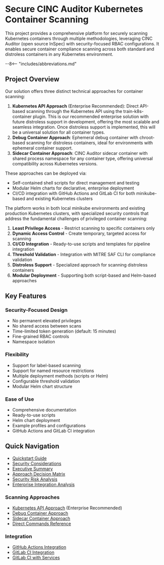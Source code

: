 # Secure CINC Auditor Kubernetes Container Scanning

This project provides a comprehensive platform for securely scanning Kubernetes containers through multiple methodologies, leveraging CINC Auditor (open source InSpec) with security-focused RBAC configurations. It enables secure container compliance scanning across both standard and distroless containers in any Kubernetes environment.

--8<-- "includes/abbreviations.md"

## Project Overview

Our solution offers three distinct technical approaches for container scanning:

1. **Kubernetes API Approach** (Enterprise Recommended): Direct API-based scanning through the Kubernetes API using the train-k8s-container plugin. This is our recommended enterprise solution with future distroless support in development, offering the most scalable and seamless integration. Once distroless support is implemented, this will be a universal solution for all container types.
2. **Debug Container Approach**: Ephemeral debug container with chroot-based scanning for distroless containers, ideal for environments with ephemeral container support.
3. **Sidecar Container Approach**: CINC Auditor sidecar container with shared process namespace for any container type, offering universal compatibility across Kubernetes versions.

These approaches can be deployed via:
- Self-contained shell scripts for direct management and testing
- Modular Helm charts for declarative, enterprise deployment
- CI/CD integration with GitHub Actions and GitLab CI for both minikube-based and existing Kubernetes clusters

The platform works in both local minikube environments and existing production Kubernetes clusters, with specialized security controls that address the fundamental challenges of privileged container scanning:

1. **Least Privilege Access** - Restrict scanning to specific containers only
2. **Dynamic Access Control** - Create temporary, targeted access for scanning
3. **CI/CD Integration** - Ready-to-use scripts and templates for pipeline integration
4. **Threshold Validation** - Integration with MITRE SAF CLI for compliance validation
5. **Distroless Support** - Specialized approach for scanning distroless containers
6. **Modular Deployment** - Supporting both script-based and Helm-based approaches

## Key Features

### Security-Focused Design

- No permanent elevated privileges
- No shared access between scans
- Time-limited token generation (default: 15 minutes)
- Fine-grained RBAC controls
- Namespace isolation

### Flexibility

- Support for label-based scanning
- Support for named resource restrictions
- Multiple deployment methods (scripts or Helm)
- Configurable threshold validation
- Modular Helm chart structure

### Ease of Use

- Comprehensive documentation
- Ready-to-use scripts
- Helm chart deployment
- Example profiles and configurations
- GitHub Actions and GitLab CI integration

## Quick Navigation

- [Quickstart Guide](overview/quickstart.md)
- [Security Considerations](overview/security.md)
- [Executive Summary](overview/executive-summary.md)
- [Approach Decision Matrix](overview/approach-decision-matrix.md)
- [Security Risk Analysis](overview/security-risk-analysis.md)
- [Enterprise Integration Analysis](overview/enterprise-integration-analysis.md)

### Scanning Approaches
- [Kubernetes API Approach](distroless-containers.md) (Enterprise Recommended)
- [Debug Container Approach](debugging-distroless.md)
- [Sidecar Container Approach](sidecar-container-approach.md)
- [Direct Commands Reference](direct-commands.md)

### Integration
- [GitHub Actions Integration](integration/github-actions.md)
- [GitLab CI Integration](integration/gitlab.md)
- [GitLab CI with Services](integration/gitlab-services.md)
